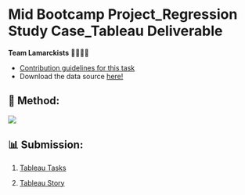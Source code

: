 # Mid Bootcamp Project_Regression Study Case_Tableau Deliverable
**Team Lamarckists** 👨🏽👩🏻

* [Contribution guidelines for this task](https://github.com/ironhack-edu/data_mid_bootcamp_project_regression/blob/master/tableau_regression.md)
* Download the data source [here!](https://github.com/lamtranluu/IRON-HACK_Mid-Bootcamp-Project/blob/main/Preparing%20Code/Data/clean_data.csv)

## 🔧 Method: 
![](https://img.shields.io/badge/Tableau-Visualization-informational?style=flat&logo=tableau&logoColor=white&color=2bbc8a)
## 📊 Submission:
1. [Tableau Tasks](https://public.tableau.com/app/profile/marcsoler/viz/TableauDeliverablesMid-BootcampProject/RealEstateSalesinKingCounty2014-20152)

2. [Tableau Story](https://public.tableau.com/app/profile/lamluu/viz/RealEstateReportMid-BootcampProject_16451304385530/RealEstate?publish=yes)

